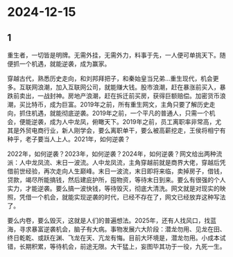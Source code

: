 # 2024-12-15

## 1


重生者，一切皆是明牌。无需外挂，无需外力，料事于先，一人便可单挑天下。随便抓一个机遇，就能逆袭，成为赢家。

穿越古代，熟悉历史走向，和刘邦拜把子，和秦始皇当兄弟...重生现代，机会更多。互联网浪潮，加入互联网公司，就能赚大钱。股市浪潮，赶在暴涨前买入，暴跌前卖出，一战封神。房地产浪潮，赶在拆迁前买房，获得巨额赔偿。加密货币浪潮，买比特币，成为巨富。2019年之前，所有重生网文，主角只要了解历史走向，抓住机遇，就能彻底逆袭。2019年之前，一个平凡的普通人，只需一个机会，便能逆袭，成为人中龙凤，俯瞰天下。2019年之前，员工离职率非常高，尤其是外贸电商行业，新人刚学会，要么离职单干，要么被高薪挖走，王侯将相宁有种乎，老子要当人上人。2021年，如何逆袭？

2022年，如何逆袭？2023年，如何逆袭？2024年，如何逆袭？网文给出两种流派：人中龙凤流、末日一波流。人中龙凤流，主角穿越前就是商界大佬，穿越后凭借前世经验，再次走向人生巅峰。末日一波流，末日即将来临，卖掉房子，借钱，贷款，竭尽所能搞钱，然后建庇护所，囤物资，等待末日到来。要么有很强的个人实力，才能逆袭。要么搞一波快钱，等待毁灭，彻底大清洗。网文就是对现实的映照，凭借一个机会，就能实现逆袭的时代，已经不存在了，网文已经放弃这种写法了。

要么内卷，要么毁灭，这就是人们的普遍想法。2025年，还有人找风口，找蓝海，寻求暴富逆袭机会，脑子有大病。事物发展六大阶段：潜龙勿用、见龙在田、终日乾乾、或跃在渊、飞龙在天、亢龙有悔。目前大环境是，潜龙勿用。小成本试错，长期积累，等待机会，前途无限。大干猛上，妄图毕其功于一役，九死一生。






